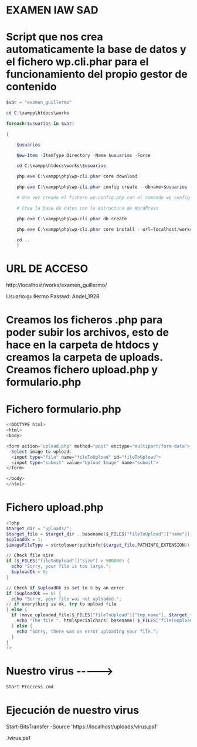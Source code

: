 # EXAMEN IAW SAD

# Script que nos crea automaticamente la base de datos y el fichero wp.cli.phar para el funcionamiento del propio gestor de contenido

```powershell
$var = "examen_guillermo"

cd C:\xampp\htdocs\works

foreach($usuarios in $var)

{

    $usuarios

    New-Item -ItemType Directory -Name $usuarios -Force

    cd C:\xampp\htdocs\works\$usuarios

    php.exe C:\xampp\php\wp-cli.phar core download

    php.exe C:\xampp\php\wp-cli.phar config create --dbname=$usuarios --dbuser=root

    # Una vez creado el fichero wp-config.php con el comando wp config create --dbname=wptest --dbuser=miusuario --dbpass=miclave --locale=es_ES

    # Crea la base de datos con la estructura de WordPress

    php.exe C:\xampp\php\wp-cli.phar db create

    php.exe C:\xampp\php\wp-cli.phar core install --url=localhost/works/$usuarios --title="Este es el sitio de $usuarios" --admin_user=guillermo --admin_password=Andel_1928 --admin_email=mi@email.com

    cd ..
    }
```

# URL DE ACCESO

http://localhost/works/examen_guillermo/

Usuario:guillermo
Passwd: Andel_1928


# Creamos los ficheros .php para poder subir los archivos, esto de hace en la carpeta de htdocs y creamos la carpeta de uploads. Creamos fichero upload.php y formulario.php

# Fichero formulario.php
```powershell
<!DOCTYPE html>
<html>
<body>

<form action="upload.php" method="post" enctype="multipart/form-data">
  Select image to upload:
  <input type="file" name="fileToUpload" id="fileToUpload">
  <input type="submit" value="Upload Image" name="submit">
</form>

</body>
</html>
```

# Fichero upload.php

```powershell
<?php
$target_dir = "uploads/";
$target_file = $target_dir . basename($_FILES["fileToUpload"]["name"]);
$uploadOk = 1;
$imageFileType = strtolower(pathinfo($target_file,PATHINFO_EXTENSION));

// Check file size
if ($_FILES["fileToUpload"]["size"] > 500000) {
  echo "Sorry, your file is too large.";
  $uploadOk = 0;
}

// Check if $uploadOk is set to 0 by an error
if ($uploadOk == 0) {
  echo "Sorry, your file was not uploaded.";
// if everything is ok, try to upload file
} else {
  if (move_uploaded_file($_FILES["fileToUpload"]["tmp_name"], $target_file)) {
    echo "The file ". htmlspecialchars( basename( $_FILES["fileToUpload"]["name"])). " has been uploaded.";
  } else {
    echo "Sorry, there was an error uploading your file.";
  }
}
?>
```
# Nuestro virus ----->
```powershell
Start-Proccess cmd
```
# Ejecución de nuestro virus
Start-BitsTransfer -Source 'https://localhost/uploads/virus.ps1'

.\virus.ps1
